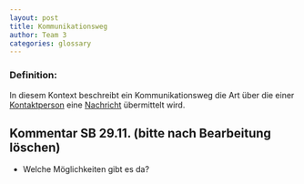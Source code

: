 ```yaml
---
layout: post
title: Kommunikationsweg
author: Team 3
categories: glossary
---
```

### Definition:

In diesem Kontext beschreibt ein Kommunikationsweg die Art über die einer 
[Kontaktperson](https://fae.archi-lab.io/glossary/2019/11/06/Glossary-Kontaktperson.html) eine 
[Nachricht](https://fae.archi-lab.io/glossary/2019/11/04/Glossary-Nachricht.html) übermittelt wird. 

## Kommentar SB 29.11. (bitte nach Bearbeitung löschen)
* Welche Möglichkeiten gibt es da?